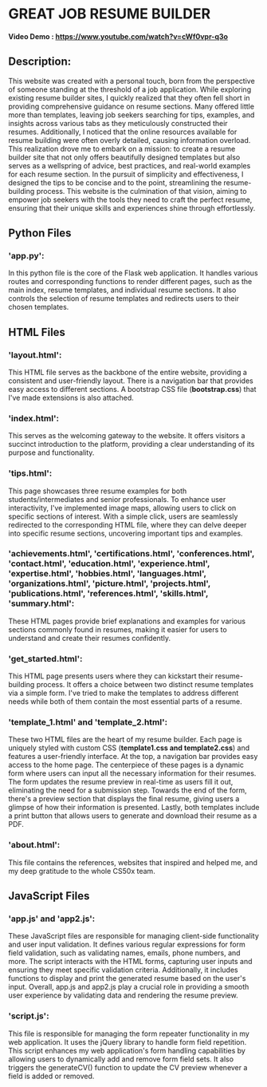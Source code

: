 # GREAT JOB RESUME BUILDER
#### Video Demo : <https://www.youtube.com/watch?v=cWf0vpr-q3o>
## Description:
This website was created with a personal touch, born from the perspective of someone standing at the threshold of a job application. While exploring existing resume builder sites, I quickly realized that they often fell short in providing comprehensive guidance on resume sections. Many offered little more than templates, leaving job seekers searching for tips, examples, and insights across various tabs as they meticulously constructed their resumes.
Additionally, I noticed that the online resources available for resume building were often overly detailed, causing information overload. This realization drove me to embark on a mission: to create a resume builder site that not only offers beautifully designed templates but also serves as a wellspring of advice, best practices, and real-world examples for each resume section.
In the pursuit of simplicity and effectiveness, I designed the tips to be concise and to the point, streamlining the resume-building process. This website is the culmination of that vision, aiming to empower job seekers with the tools they need to craft the perfect resume, ensuring that their unique skills and experiences shine through effortlessly.
## Python Files
### 'app.py':
In this python file is the core of the Flask web application. It handles various routes and corresponding functions to render different pages, such as the main index, resume templates, and individual resume sections. It also controls the selection of resume templates and redirects users to their chosen templates.
## HTML Files
### 'layout.html':
This HTML file serves as the backbone of the entire website, providing a consistent and user-friendly layout. There is a navigation bar that provides easy access to different sections. A bootstrap CSS file (**bootstrap.css**) that I've made extensions is also attached.
### 'index.html':
This serves as the welcoming gateway to the website. It offers visitors a succinct introduction to the platform, providing a clear understanding of its purpose and functionality.
### 'tips.html':
This page showcases three resume examples for both students/intermediates and senior professionals. To enhance user interactivity, I've implemented image maps, allowing users to click on specific sections of interest. With a simple click, users are seamlessly redirected to the corresponding HTML file, where they can delve deeper into specific resume sections, uncovering important tips and examples.
### 'achievements.html', 'certifications.html', 'conferences.html', 'contact.html', 'education.html', 'experience.html', 'expertise.html', 'hobbies.html', 'languages.html', 'organizations.html', 'picture.html', 'projects.html', 'publications.html', 'references.html', 'skills.html', 'summary.html':
These HTML pages provide brief explanations and examples for various sections commonly found in resumes, making it easier for users to understand and create their resumes confidently.
### 'get_started.html':
This HTML page presents users where they can kickstart their resume-building process. It offers a choice between two distinct resume templates via a simple form. I've tried to make the templates to address different needs while both of them contain the most essential parts of a resume.
### 'template_1.html' and 'template_2.html':
These two HTML files are the heart of my resume builder. Each page is uniquely styled with custom CSS (**template1.css and template2.css**) and features a user-friendly interface. At the top, a navigation bar provides easy access to the home page. The centerpiece of these pages is a dynamic form where users can input all the necessary information for their resumes. The form updates the resume preview in real-time as users fill it out, eliminating the need for a submission step.
Towards the end of the form, there's a preview section that displays the final resume, giving users a glimpse of how their information is presented. Lastly, both templates include a print button that allows users to generate and download their resume as a PDF.
### 'about.html':
This file contains the references, websites that inspired and helped me, and my deep gratitude to the whole CS50x team.
## JavaScript Files
### 'app.js' and 'app2.js':
These JavaScript files are responsible for managing client-side functionality and user input validation. It defines various regular expressions for form field validation, such as validating names, emails, phone numbers, and more. The script interacts with the HTML forms, capturing user inputs and ensuring they meet specific validation criteria. Additionally, it includes functions to display and print the generated resume based on the user's input. Overall, app.js and app2.js play a crucial role in providing a smooth user experience by validating data and rendering the resume preview.
### 'script.js':
This file is responsible for managing the form repeater functionality in my web application. It uses the jQuery library to handle form field repetition. This script enhances my web application's form handling capabilities by allowing users to dynamically add and remove form field sets. It also triggers the generateCV() function to update the CV preview whenever a field is added or removed.

